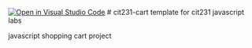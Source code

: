 [![Open in Visual Studio Code](https://classroom.github.com/assets/open-in-vscode-c66648af7eb3fe8bc4f294546bfd86ef473780cde1dea487d3c4ff354943c9ae.svg)](https://classroom.github.com/online_ide?assignment_repo_id=9368638&assignment_repo_type=AssignmentRepo)
﻿# cit231-cart
template for cit231 javascript labs

javascript shopping cart project
